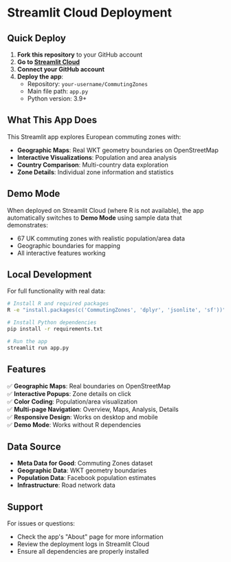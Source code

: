 
# Streamlit Cloud Deployment

## Quick Deploy

1. **Fork this repository** to your GitHub account
2. **Go to [Streamlit Cloud](https://share.streamlit.io/)**
3. **Connect your GitHub account**
4. **Deploy the app**:
   - Repository: `your-username/CommutingZones`
   - Main file path: `app.py`
   - Python version: 3.9+

## What This App Does

This Streamlit app explores European commuting zones with:

- **Geographic Maps**: Real WKT geometry boundaries on OpenStreetMap
- **Interactive Visualizations**: Population and area analysis
- **Country Comparison**: Multi-country data exploration
- **Zone Details**: Individual zone information and statistics

## Demo Mode

When deployed on Streamlit Cloud (where R is not available), the app automatically switches to **Demo Mode** using sample data that demonstrates:

- 67 UK commuting zones with realistic population/area data
- Geographic boundaries for mapping
- All interactive features working

## Local Development

For full functionality with real data:

```bash
# Install R and required packages
R -e "install.packages(c('CommutingZones', 'dplyr', 'jsonlite', 'sf'))"

# Install Python dependencies
pip install -r requirements.txt

# Run the app
streamlit run app.py
```

## Features

✅ **Geographic Maps**: Real boundaries on OpenStreetMap  
✅ **Interactive Popups**: Zone details on click  
✅ **Color Coding**: Population/area visualization  
✅ **Multi-page Navigation**: Overview, Maps, Analysis, Details  
✅ **Responsive Design**: Works on desktop and mobile  
✅ **Demo Mode**: Works without R dependencies  

## Data Source

- **Meta Data for Good**: Commuting Zones dataset
- **Geographic Data**: WKT geometry boundaries
- **Population Data**: Facebook population estimates
- **Infrastructure**: Road network data

## Support

For issues or questions:
- Check the app's "About" page for more information
- Review the deployment logs in Streamlit Cloud
- Ensure all dependencies are properly installed
